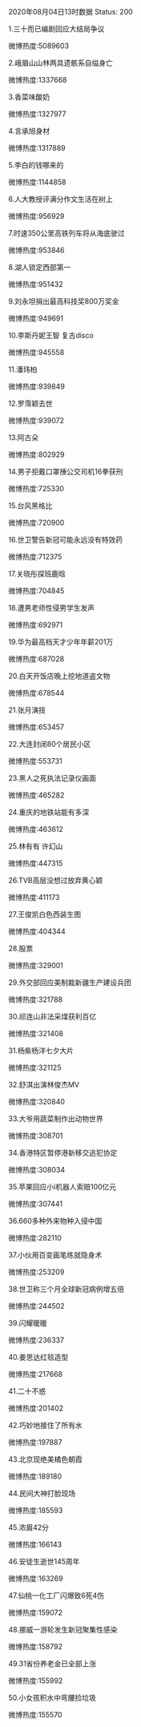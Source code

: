 2020年08月04日13时数据
Status: 200

1.三十而已编剧回应大结局争议

微博热度:5089603

2.峨眉山山林两具遗骸系自缢身亡

微博热度:1337668

3.香菜味酸奶

微博热度:1327977

4.言承旭身材

微博热度:1317889

5.李白的钱哪来的

微博热度:1144858

6.人大教授评满分作文生活在树上

微博热度:956929

7.时速350公里高铁列车将从海底驶过

微博热度:953846

8.湖人锁定西部第一

微博热度:951432

9.刘永坦捐出最高科技奖800万奖金

微博热度:949691

10.李斯丹妮王智 复古disco

微博热度:945558

11.潘玮柏

微博热度:939849

12.罗霈颖去世

微博热度:939072

13.阿古朵

微博热度:802929

14.男子拒戴口罩捶公交司机16拳获刑

微博热度:725330

15.台风黑格比

微博热度:720900

16.世卫警告新冠可能永远没有特效药

微博热度:712375

17.关晓彤探班鹿晗

微博热度:704845

18.遭男老师性侵男学生发声

微博热度:692971

19.华为最高档天才少年年薪201万

微博热度:687028

20.白天开饭店晚上挖地道盗文物

微博热度:678544

21.张月演技

微博热度:653457

22.大连封闭80个居民小区

微博热度:553731

23.黑人之死执法记录仪画面

微博热度:465282

24.重庆的地铁站能有多深

微博热度:463612

25.林有有 许幻山

微博热度:447315

26.TVB高层没想过放弃黄心颖

微博热度:411173

27.王俊凯白色西装生图

微博热度:404344

28.股票

微博热度:329001

29.外交部回应美制裁新疆生产建设兵团

微博热度:321788

30.祁连山非法采煤获利百亿

微博热度:321408

31.杨紫杨洋七夕大片

微博热度:321125

32.舒淇出演林俊杰MV

微博热度:320840

33.大爷用蔬菜制作出动物世界

微博热度:308701

34.香港特区暂停港新移交逃犯协定

微博热度:308034

35.苹果回应小i机器人索赔100亿元

微博热度:307441

36.660多种外来物种入侵中国

微博热度:282110

37.小伙用百变画笔练就隐身术

微博热度:253209

38.世卫称三个月全球新冠病例增五倍

微博热度:244502

39.闪耀暖暖

微博热度:236337

40.姜思达红毯造型

微博热度:217668

41.二十不惑

微博热度:201402

42.巧妙地接住了所有水

微博热度:197887

43.北京现绝美橘色朝霞

微博热度:189180

44.民间大神打脸现场

微博热度:185593

45.浓眉42分

微博热度:166143

46.安徒生逝世145周年

微博热度:163269

47.仙桃一化工厂闪爆致6死4伤

微博热度:159072

48.挪威一游轮发生新冠聚集性感染

微博热度:158792

49.31省份养老金已全部上涨

微博热度:155992

50.小女孩积水中弯腰捡垃圾

微博热度:155570

